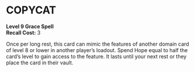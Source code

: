 # COPYCAT

**Level 9 Grace Spell**  
**Recall Cost:** 3

Once per long rest, this card can mimic the features of another domain card of level 8 or lower in another player’s loadout. Spend Hope equal to half the card’s level to gain access to the feature. It lasts until your next rest or they place the card in their vault.